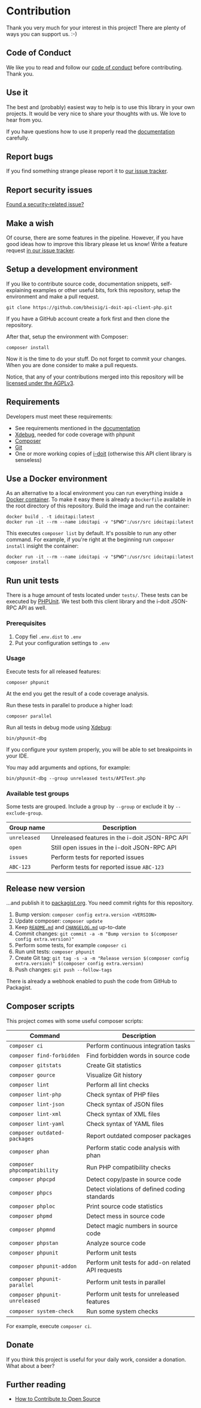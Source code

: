 # Contribution

Thank you very much for your interest in this project! There are plenty of ways you can support us. :-)

## Code of Conduct

We like you to read and follow our [code of conduct](CODE_OF_CONDUCT.md) before contributing. Thank you.

## Use it

The best and (probably) easiest way to help is to use this library in your own projects. It would be very nice to share your thoughts with us. We love to hear from you.

If you have questions how to use it properly read the [documentation](README.md) carefully.

## Report bugs

If you find something strange please report it to [our issue tracker][issues].

## Report security issues

[Found a security-related issue?](SECURITY.md)

## Make a wish

Of course, there are some features in the pipeline. However, if you have good ideas how to improve this library please let us know! Write a feature request [in our issue tracker][issues].

## Setup a development environment

If you like to contribute source code, documentation snippets, self-explaining examples or other useful bits, fork this repository, setup the environment and make a pull request.

~~~ {.bash}
git clone https://github.com/bheisig/i-doit-api-client-php.git
~~~

If you have a GitHub account create a fork first and then clone the repository.

After that, setup the environment with Composer:

~~~ {.bash}
composer install
~~~

Now it is the time to do your stuff. Do not forget to commit your changes. When you are done consider to make a pull requests.

Notice, that any of your contributions merged into this repository will be [licensed under the AGPLv3](LICENSE).

## Requirements

Developers must meet these requirements:

-   See requirements mentioned in the [documentation](README.md)
-   [Xdebug](https://xdebug.org/), needed for code coverage with phpunit
-   [Composer](https://getcomposer.org/)
-   [Git](https://git-scm.com/)
-   One or more working copies of [i-doit](https://i-doit.com/) (otherwise this API client library is senseless)

## Use a Docker environment

As an alternative to a local environment you can run everything inside a [Docker container](https://docker.com/). To make it easy there is already a `Dockerfile` available in the root directory of this repository. Build the image and run the container:

~~~ {.bash}
docker build . -t idoitapi:latest
docker run -it --rm --name idoitapi -v "$PWD":/usr/src idoitapi:latest
~~~

This executes `composer list` by default. It's possible to run any other command. For example, if you're right at the beginning run `composer install` insight the container:

~~~ {.bash}
docker run -it --rm --name idoitapi -v "$PWD":/usr/src idoitapi:latest composer install
~~~

## Run unit tests

There is a huge amount of tests located under `tests/`. These tests can be executed by [PHPUnit](https://phpunit.de/). We test both this client library and the i-doit JSON-RPC API as well.

### Prerequisites

1.  Copy fiel `.env.dist` to `.env`
2.  Put your configuration settings to `.env`

### Usage

Execute tests for all released features:

~~~ {.bash}
composer phpunit
~~~

At the end you get the result of a code coverage analysis.

Run these tests in parallel to produce a higher load:

~~~ {.bash}
composer parallel
~~~

Run all tests in debug mode using [Xdebug](https://xdebug.org/):

~~~ {.bash}
bin/phpunit-dbg
~~~

If you configure your system properly, you will be able to set breakpoints in your IDE.

You may add arguments and options, for example:

~~~ {.bash}
bin/phpunit-dbg --group unreleased tests/APITest.php
~~~

### Available test groups

Some tests are grouped. Include a group by `--group` or exclude it by `--exclude-group`.

| Group name    | Description                                       |
| ------------- | ------------------------------------------------- |
| `unreleased`  | Unreleased features in the i-doit JSON-RPC API    |
| `open`        | Still open issues in the i-doit JSON-RPC API      |
| `issues`      | Perform tests for reported issues                 |
| `ABC-123`     | Perform tests for reported issue `ABC-123`        |

## Release new version

…and publish it to [packagist.org][packagist]. You need commit rights for this repository.

1.  Bump version: `composer config extra.version <VERSION>`
2.  Update composer: `composer update`
3.  Keep [`README.md`](README.md) and [`CHANGELOG.md`](CHANGELOG.md) up-to-date
4.  Commit changes: `git commit -a -m "Bump version to $(composer config extra.version)"`
5.  Perform some tests, for example `composer ci`
6.  Run unit tests: `composer phpunit`
7.  Create Git tag: `git tag -s -a -m "Release version $(composer config extra.version)" $(composer config extra.version)`
8.  Push changes: `git push --follow-tags`

There is already a webhook enabled to push the code from GitHub to Packagist.

## Composer scripts

This project comes with some useful composer scripts:

| Command                       | Description                                               |
| ----------------------------- | --------------------------------------------------------- |
| `composer ci`                 | Perform continuous integration tasks                      |
| `composer find-forbidden`     | Find forbidden words in source code                       |
| `composer gitstats`           | Create Git statistics                                     |
| `composer gource`             | Visualize Git history                                     |
| `composer lint`               | Perform all lint checks                                   |
| `composer lint-php`           | Check syntax of PHP files                                 |
| `composer lint-json`          | Check syntax of JSON files                                |
| `composer lint-xml`           | Check syntax of XML files                                 |
| `composer lint-yaml`          | Check syntax of YAML files                                |
| `composer outdated-packages`  | Report outdated composer packages                         |
| `composer phan`               | Perform static code analysis with phan                    |
| `composer phpcompatibility`   | Run PHP compatibility checks                              |
| `composer phpcpd`             | Detect copy/paste in source code                          |
| `composer phpcs`              | Detect violations of defined coding standards             |
| `composer phploc`             | Print source code statistics                              |
| `composer phpmd`              | Detect mess in source code                                |
| `composer phpmnd`             | Detect magic numbers in source code                       |
| `composer phpstan`            | Analyze source code                                       |
| `composer phpunit`            | Perform unit tests                                        |
| `composer phpunit-addon`      | Perform unit tests for add-on related API requests        |
| `composer phpunit-parallel`   | Perform unit tests in parallel                            |
| `composer phpunit-unreleased` | Perform unit tests for unreleased features                |
| `composer system-check`       | Run some system checks                                    |

For example, execute `composer ci`.

## Donate

If you think this project is useful for your daily work, consider a donation. What about a beer?

## Further reading

-   [How to Contribute to Open Source](https://opensource.guide/how-to-contribute/)

[issues]: https://github.com/bheisig/i-doit-api-client-php/issues
[packagist]: https://packagist.org/packages/bheisig/idoitapi
